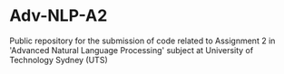 # Adv-NLP-A2
Public repository for the submission of code related to Assignment 2 in 'Advanced Natural Language Processing' subject at University of Technology Sydney (UTS)
